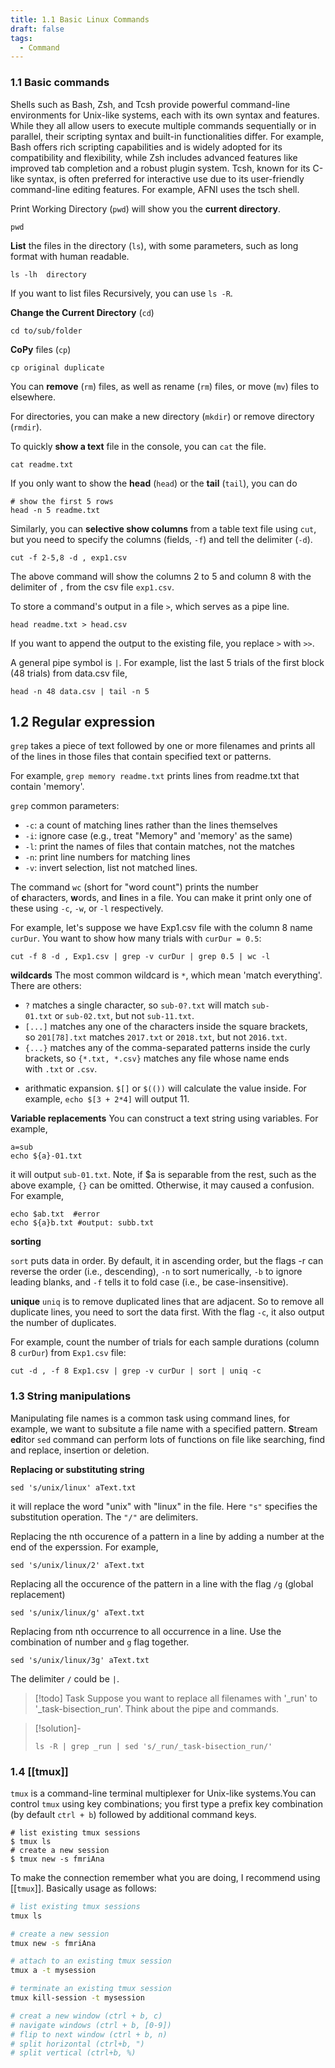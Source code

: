 ```yaml
---
title: 1.1 Basic Linux Commands
draft: false
tags:
  - Command
---
```

### 1.1 Basic commands

Shells such as Bash, Zsh, and Tcsh provide powerful command-line environments for Unix-like systems, each with its own syntax and features. While they all allow users to execute multiple commands sequentially or in parallel, their scripting syntax and built-in functionalities differ. For example, Bash offers rich scripting capabilities and is widely adopted for its compatibility and flexibility, while Zsh includes advanced features like improved tab completion and a robust plugin system. Tcsh, known for its C-like syntax, is often preferred for interactive use due to its user-friendly command-line editing features. For example, AFNI uses the tsch shell. 

Print Working Directory (`pwd`) will show you the **current directory**. 
```
pwd
```

**List** the files in the directory (`ls`), with some parameters, such as long format with human readable. 
```
ls -lh  directory
```
If you want to list files Recursively, you can use `ls -R`. 

**Change the Current Directory** (`cd`)
```
cd to/sub/folder
```

**CoPy** files (`cp`)
```
cp original duplicate
```

You can **remove** (`rm`) files, as well as rename (`rm`) files, or move (`mv`) files to elsewhere. 

For directories, you can make a new directory (`mkdir`) or remove directory (`rmdir`).

To quickly **show a text** file in the console, you can `cat` the file. 
```
cat readme.txt
```

If you only want to show the **head** (`head`) or the **tail** (`tail`), you can do 
```
# show the first 5 rows 
head -n 5 readme.txt
```

Similarly, you can **selective show columns** from a table text file using `cut`, but you need to specify the columns (fields, `-f`) and tell the delimiter (`-d`). 
```
cut -f 2-5,8 -d , exp1.csv
```
The above command will show the columns 2 to 5 and column 8 with the delimiter of `,` from the csv file `exp1.csv`. 

To store a command's output in a file `>`, which serves as a pipe line. 
```
head readme.txt > head.csv
```
If you want to append the output to the existing file, you replace `>` with `>>`. 

A general pipe symbol is `|`. For example, list the last 5 trials of the first block (48 trials) from data.csv file,
```
head -n 48 data.csv | tail -n 5
```


## 1.2 Regular expression 

`grep` takes a piece of text followed by one or more filenames and prints all of the lines in those files that contain specified text or patterns. 

For example, `grep memory readme.txt` prints lines from readme.txt that contain 'memory'. 

`grep` common parameters:

- `-c`: a count of matching lines rather than the lines themselves
- `-i`: ignore case (e.g., treat "Memory" and 'memory' as the same)
- `-l`: print the names of files that contain matches, not the matches
- `-n`: print line numbers for matching lines
- `-v`: invert selection, list not matched lines. 

The command `wc` (short for "word count") prints the number of **c**haracters, **w**ords, and **l**ines in a file. You can make it print only one of these using `-c`, `-w`, or `-l` respectively.

For example, let's suppose we have Exp1.csv file with the column 8 name `curDur`. You want to show how many trials with `curDur = 0.5`:

```
cut -f 8 -d , Exp1.csv | grep -v curDur | grep 0.5 | wc -l 
```

__wildcards__
The most common wildcard is `*`, which mean 'match everything'. There are others:
-   `?` matches a single character, so `sub-0?.txt` will match `sub-01.txt` or `sub-02.txt`, but not `sub-11.txt`.
-   `[...]` matches any one of the characters inside the square brackets, so `201[78].txt` matches `2017.txt` or `2018.txt`, but not `2016.txt`.
-   `{...}` matches any of the comma-separated patterns inside the curly brackets, so `{*.txt, *.csv}` matches any file whose name ends with `.txt` or `.csv`.
* arithmatic expansion. `$[]` or `$(())` will calculate the value inside. For example, `echo $[3 + 2*4]` will output 11. 

__Variable replacements__
You can construct a text string using variables. For example, 
```
a=sub
echo ${a}-01.txt
```
it will output `sub-01.txt`.  Note, if $a is separable from the rest, such as the above example, `{}` can be omitted. Otherwise, it may caused a confusion. For example, 
```
echo $ab.txt  #error
echo ${a}b.txt #output: subb.txt
```

__sorting__

`sort` puts data in order. By default, it in ascending order, but the flags -r can reverse the order (i.e., descending), `-n` to sort numerically, `-b` to ignore leading blanks, and `-f` tells it to fold case (i.e., be case-insensitive). 

__unique__
`uniq` is to remove duplicated lines that are adjacent. So to remove all duplicate lines, you need to sort the data first. With the flag `-c`, it also output the number of duplicates. 

For example, count the number of trials for each sample durations (column 8 `curDur`) from `Exp1.csv` file:
```
cut -d , -f 8 Exp1.csv | grep -v curDur | sort | uniq -c
```

### 1.3 String manipulations

Manipulating file names is a common task using command lines, for example, we want to subsitute a file name with a specified pattern. **S**tream **ed**itor `sed` command can perform lots of functions on file like searching, find and replace, insertion or deletion. 

**Replacing or substituting string**

```
sed 's/unix/linux' aText.txt
```
it will replace the word "unix" with "linux" in the file. Here `"s"` specifies the substitution operation. The `"/"` are delimiters. 

Replacing the nth occurence of a pattern in a line by adding a number at the end of the experssion. For example, 
```
sed 's/unix/linux/2' aText.txt
```
Replacing all the occurence of the pattern in a line with the flag `/g` (global replacement)
```
sed 's/unix/linux/g' aText.txt
```
Replacing from nth occurrence to all occurrence in a line. Use the combination of number and `g` flag together. 
```
sed 's/unix/linux/3g' aText.txt
```
The delimiter `/` could be `|`. 

>[!todo] Task
>Suppose you want to replace all filenames with '_run' to '_task-bisection_run'. Think about the pipe and commands. 

>[!solution]-
>```
>ls -R | grep _run | sed 's/_run/_task-bisection_run/'
>```

### 1.4 [[tmux]]
`tmux` is a command-line terminal multiplexer for Unix-like systems.You can control `tmux` using key combinations; you first type a prefix key combination (by default `ctrl + b`) followed by additional command keys.
```
# list existing tmux sessions
$ tmux ls
# create a new session
$ tmux new -s fmriAna
```

To make the connection remember what you are doing, I recommend using [[`tmux`]]. 
Basically usage as follows:

```bash
# list existing tmux sessions
tmux ls

# create a new session
tmux new -s fmriAna

# attach to an existing tmux session
tmux a -t mysession

# terminate an existing tmux session
tmux kill-session -t mysession

# creat a new window (ctrl + b, c)
# navigate windows (ctrl + b, [0-9])
# flip to next window (ctrl + b, n)
# split horizontal (ctrl+b, ")
# split vertical (ctrl+b, %)
```

